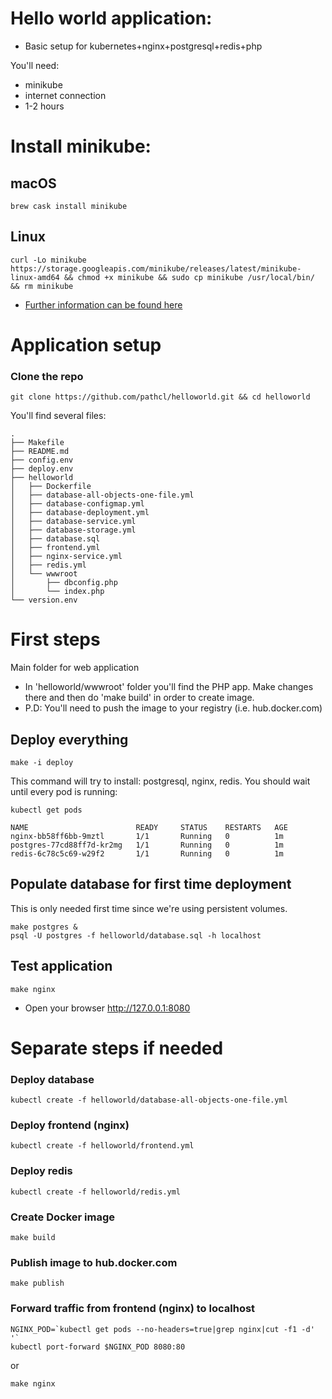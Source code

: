 # Hello world application:

- Basic setup for kubernetes+nginx+postgresql+redis+php

You'll need:

* minikube
* internet connection
* 1-2 hours

# Install minikube:

## macOS
```shell
brew cask install minikube
```

## Linux
```shell
curl -Lo minikube https://storage.googleapis.com/minikube/releases/latest/minikube-linux-amd64 && chmod +x minikube && sudo cp minikube /usr/local/bin/ && rm minikube
```

* [Further information can be found here](https://github.com/kubernetes/minikube/blob/master/README.md)

# Application setup

### Clone the repo

    git clone https://github.com/pathcl/helloworld.git && cd helloworld

You'll find several files:

```shell
.
├── Makefile
├── README.md
├── config.env
├── deploy.env
├── helloworld
│   ├── Dockerfile
│   ├── database-all-objects-one-file.yml
│   ├── database-configmap.yml
│   ├── database-deployment.yml
│   ├── database-service.yml
│   ├── database-storage.yml
│   ├── database.sql
│   ├── frontend.yml
│   ├── nginx-service.yml
│   ├── redis.yml
│   └── wwwroot
│       ├── dbconfig.php
│       └── index.php
└── version.env
```

# First steps

Main folder for web application 

* In 'helloworld/wwwroot' folder you'll find the PHP app. Make changes there and then do 'make build' in order to create image. 
* P.D: You'll need to push the image to your registry (i.e. hub.docker.com)

## Deploy everything

    make -i deploy

This command will try to install: postgresql, nginx, redis. You should wait until every pod is running:

    kubectl get pods

    NAME                        READY     STATUS    RESTARTS   AGE
    nginx-bb58ff6bb-9mztl       1/1       Running   0          1m
    postgres-77cd88ff7d-kr2mg   1/1       Running   0          1m
    redis-6c78c5c69-w29f2       1/1       Running   0          1m

## Populate database for first time deployment

This is only needed first time since we're using persistent volumes.

    make postgres &
    psql -U postgres -f helloworld/database.sql -h localhost


## Test application

    make nginx

* Open your browser http://127.0.0.1:8080

# Separate steps if needed

### Deploy database
    kubectl create -f helloworld/database-all-objects-one-file.yml

### Deploy frontend (nginx)
    kubectl create -f helloworld/frontend.yml
    
### Deploy redis
    kubectl create -f helloworld/redis.yml

### Create Docker image
    make build

### Publish image to hub.docker.com
    make publish

### Forward traffic from frontend (nginx) to localhost
    NGINX_POD=`kubectl get pods --no-headers=true|grep nginx|cut -f1 -d' '`
    kubectl port-forward $NGINX_POD 8080:80

or 
    
    make nginx
